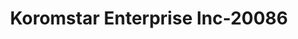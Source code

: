 ---
f_zip-code: 20721
f_state-code: MD
title: Koromstar Enterprise Inc-20086
f_phone: 301-333-7666
f_city-only: Bowie
f_address: 11402 Lake Arbor Way Bowie
f_location-unique-id: '20086'
slug: koromstar-enterprise-inc-20086
updated-on: '2024-05-30T13:46:58.046Z'
created-on: '2024-05-30T13:36:59.803Z'
published-on: '2024-05-30T13:54:32.469Z'
f_city-state: cms/city/bowie-md.md
f_company: cms/company/koromstar-enterprise-inc.md
f_state: cms/state/maryland.md
layout: '[payday-loan].html'
tags: payday-loan
---